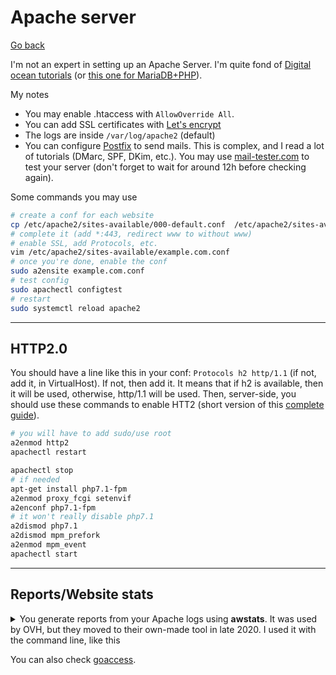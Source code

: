 # Apache server

[Go back](../index.md#webserver)

I'm not an expert in setting up an Apache Server. I'm quite fond of [Digital ocean tutorials](https://www.digitalocean.com/community/tutorials/how-to-install-the-apache-web-server-on-debian-10) (or [this one for MariaDB+PHP](https://www.digitalocean.com/community/tutorials/how-to-install-linux-apache-mariadb-php-lamp-stack-on-debian-10)).

My notes

* You may enable .htaccess with `AllowOverride All`.
* You can add SSL certificates with [Let's encrypt](https://certbot.eff.org/lets-encrypt/debianbuster-apache)
* The logs are inside `/var/log/apache2` (default)
* You can configure [Postfix](https://www.digitalocean.com/community/tutorials/how-to-install-and-configure-postfix-as-a-send-only-smtp-server-on-debian-10) to send mails. This is complex, and I read a lot of tutorials (DMarc, SPF, DKim, etc.). You may use [mail-tester.com](https://www.mail-tester.com/) to test your server (don't forget to wait for around 12h before checking again).

Some commands you may use

```bash
# create a conf for each website
cp /etc/apache2/sites-available/000-default.conf  /etc/apache2/sites-available/example.com.conf
# complete it (add *:443, redirect www to without www)
# enable SSL, add Protocols, etc.
vim /etc/apache2/sites-available/example.com.conf
# once you're done, enable the conf
sudo a2ensite example.com.conf
# test config
sudo apachectl configtest
# restart
sudo systemctl reload apache2
```

<hr class="sl">

## HTTP2.0

You should have a line like this in your conf: `Protocols h2 http/1.1` (if not, add it, in VirtualHost). If not, then add it. It means that if h2 is available, then it will be used, otherwise, http/1.1 will be used. Then, server-side, you should use these commands to enable HTT2 (short version of this [complete guide](https://http2.pro/doc/Apache)).

```bash
# you will have to add sudo/use root
a2enmod http2
apachectl restart

apachectl stop
# if needed
apt-get install php7.1-fpm
a2enmod proxy_fcgi setenvif
a2enconf php7.1-fpm
# it won't really disable php7.1
a2dismod php7.1
a2dismod mpm_prefork
a2enmod mpm_event
apachectl start
```

<hr class="sr">

## Reports/Website stats

<details>
<summary>You generate reports from your Apache logs using <b>awstats</b>. It was used by OVH, but they moved to their own-made tool in late 2020. I used it with the command line, like this</summary>

```bash
sudo apt-get install htmldoc
wget https://prdownloads.sourceforge.net/awstats/awstats-7.8.tar.gz
sudo mkdir /usr/local/awstats
sudo mv awstats-7.8/* /usr/local/awstats

# generate (once)
cd /usr/local/awstats/
./tools/awstats_configure.pl
# -----> Check for web server install
# > none
# -----> Need to create a new config file ?
# ... file (required if first install) [y/N] ? y
# -----> Define config file name to create
# > website_url_or_name
# -----> Define config file path
# > /etc/awstats
# result:
cat /etc/awstats/awstats.website_url_or_name.conf

# update
sudo perl wwwroot/cgi-bin/awstats.pl -config=website_url_or_name -update
# generate
sudo perl /usr/local/awstats/tools/awstats_buildstaticpages.pl -config=website_url_or_name -month=all -year=2020 -dir=/tmp/folder/ -buildpdf=/usr/bin/htmldoc
# PDF file is 'awstats.website_url_or_name.pdf'
ls -la /tmp/folder/awstats.website_url_or_name.pdf
```
</details>

You can also check [goaccess](https://goaccess.io/).